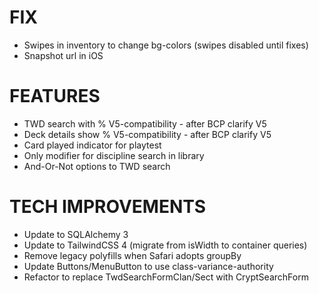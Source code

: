 # FIX
- Swipes in inventory to change bg-colors (swipes disabled until fixes)
- Snapshot url in iOS

# FEATURES
- TWD search with % V5-compatibility - after BCP clarify V5
- Deck details show % V5-compatibility - after BCP clarify V5
- Card played indicator for playtest
- Only modifier for discipline search in library
- And-Or-Not options to TWD search

# TECH IMPROVEMENTS
- Update to SQLAlchemy 3
- Update to TailwindCSS 4 (migrate from isWidth to container queries)
- Remove legacy polyfills when Safari adopts groupBy
- Update Buttons/MenuButton to use class-variance-authority
- Refactor to replace TwdSearchFormClan/Sect with CryptSearchForm
